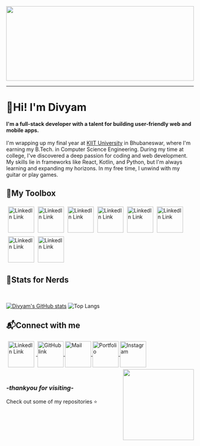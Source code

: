<img src="https://media1.giphy.com/media/v1.Y2lkPTc5MGI3NjExc2RoeWcwNjZqOW0zdHY3bTV2cmxnZDJzcXc5c3Jlamd4M3BsZXIyciZlcD12MV9pbnRlcm5hbF9naWZfYnlfaWQmY3Q9Zw/APel4rVH09pmxIZcZN/giphy.webp" width = 100% height = 200px style="object-fit: cover;">

---

<h1>👋Hi! I'm Divyam </h1>


<p>
<b>I'm a full-stack developer with a talent for building user-friendly web and mobile apps.</b><br><br>
I'm wrapping up my final year at </i><a href="https://kiit.ac.in">KIIT University</a> in Bhubaneswar, where I'm earning my B.Tech. in Computer Science Engineering. During my time at college, I've discovered a deep passion for coding and web development. My skills lie in frameworks like React, Kotlin, and Python, but I'm always learning and expanding my horizons. In my free time, I unwind with my guitar or play games. 
</p>

**<h2>🔧My Toolbox </h2>**

<img src="https://img.icons8.com/?size=100&id=Rc0Xn5AtE8kX&format=png&color=000000" style="vertical-align:middle; margin:5px 5px 5px 5px;" alt="LinkedIn Link" height=70 ><img src="https://img.icons8.com/?size=100&id=tGvHBPJaKqEd&format=png&color=000000" style="vertical-align:middle; margin:5px 5px 5px 5px;" alt="LinkedIn Link" height=70 ><img src="https://img.icons8.com/?size=100&id=20909&format=png&color=000000" style="vertical-align:middle; margin:5px 5px 5px 5px;" alt="LinkedIn Link" height=70 ><img src="https://img.icons8.com/?size=100&id=7gdY5qNXaKC0&format=png&color=000000" style="vertical-align:middle; margin:5px 5px 5px 5px;" alt="LinkedIn Link" height=70 ><img src="https://img.icons8.com/?size=100&id=TpULddJc4gTh&format=png&color=000000" style="vertical-align:middle; margin:5px 5px 5px 5px;" alt="LinkedIn Link" height=70 ><img src="https://img.icons8.com/?size=100&id=25Sjy8fKExYA&format=png&color=000000" style="vertical-align:middle; margin:5px 5px 5px 5px;" alt="LinkedIn Link" height=70 ><img src="https://img.icons8.com/?size=100&id=bosfpvRzNOG8&format=png&color=000000" style="vertical-align:middle; margin:5px 5px 5px 5px;" alt="LinkedIn Link" height=70 ><img src="https://img.icons8.com/?size=100&id=hsPbhkOH4FMe&format=png&color=000000" style="vertical-align:middle; margin:5px 5px 5px 5px;" alt="LinkedIn Link" height=70 >


**<h2>📑Stats for Nerds</h2>**

<br>

[![Divyam's GitHub stats](https://github-readme-stats.vercel.app/api?username=Divyam2203&theme=gruvbox_light)](https://github.com/anuraghazra/github-readme-stats)
![Top Langs](https://github-readme-stats.vercel.app/api/top-langs/?username=divyam2203&hide_progress=true&theme=gruvbox_light&card-height=300px) 


**<h2>📬Connect with me </h2>**


<a href ="https://www.linkedin.com/in/divyam-4b9476255/" target ="_blank" title="LinkedIn">
<img src="https://img.icons8.com/?size=100&id=64154&format=png&color=000000" style="vertical-align:middle; margin:5px 5px 5px 5px;" alt="LinkedIn Link" height=70 >
</a>
<a href ="https://github.com/Divyam2203" target ="_blank" title="GitHub">
<img src="https://img.icons8.com/?size=100&id=118557&format=png&color=000000" style="vertical-align:middle" height=70 alt="GitHub link">
</a>
<a href ="mailto:divyam2203@gmail.com" target ="_blank" title="Mail">
<img src="https://img.icons8.com/?size=100&id=108806&format=png&color=000000" style="vertical-align:middle" height=70 alt="Mail" >
</a>
<a href ="https://divyam2203.pythonanywhere.com/" target ="_blank" title="Portfolio">
<img src="https://img.icons8.com/?size=100&id=121191&format=png&color=000000" style="vertical-align:middle" height=70 alt="Portfolio">
</a>
<a href ="https://www.instagram.com/divyaminapickle/" target ="_blank" tile="Instagram" >
<img src="https://img.icons8.com/?size=100&id=111412&format=png&color=000000" style="vertical-align:middle" height=70 alt="Instagram">
</a>
<img align ='right' src="https://i.giphy.com/media/v1.Y2lkPTc5MGI3NjExcmJmMDB5c3pxaTc0MGhsdmxmNmVpcjhzMHF2c3I4YnNseWN3NXJtZCZlcD12MV9pbnRlcm5hbF9naWZfYnlfaWQmY3Q9Zw/HzPtbOKyBoBFsK4hyc/giphy.gif" width = "190" style="margin-left:20px;vertical-align:middle;">
<br>

<br>

*<h3>-thankyou for visiting-</h3>*
Check out some of my repositories ⭐


